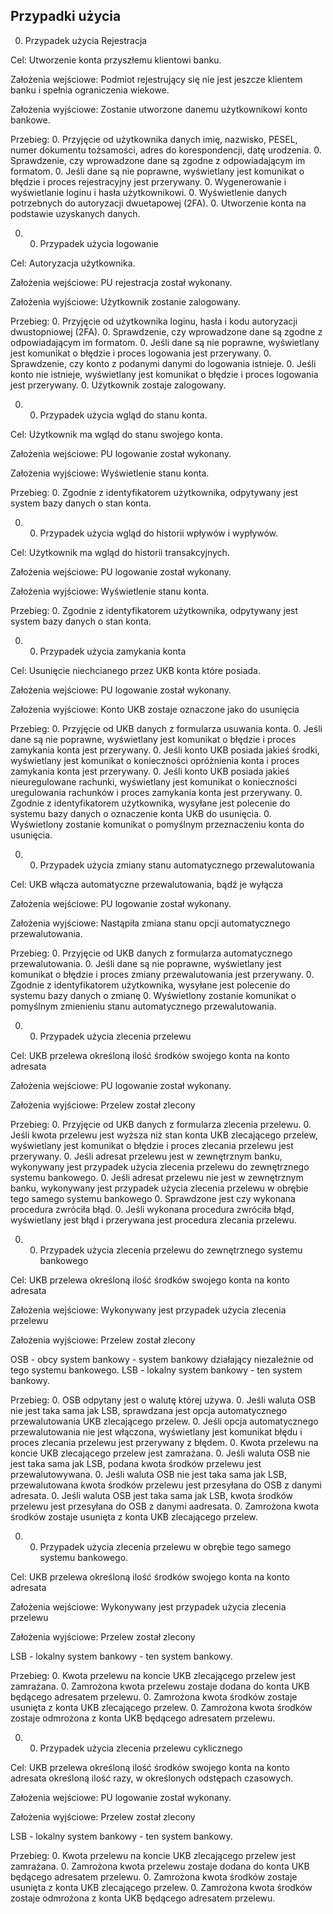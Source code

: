 ## Przypadki użycia

0. Przypadek użycia Rejestracja

Cel: Utworzenie konta przyszłemu klientowi banku.

Założenia wejściowe: Podmiot rejestrujący się nie jest jeszcze klientem
banku i spełnia ograniczenia wiekowe.

Założenia wyjściowe: Zostanie utworzone danemu użytkownikowi konto
bankowe.

Przebieg:
0. Przyjęcie od użytkownika danych imię, nazwisko, PESEL, numer dokumentu tożsamości, adres do korespondencji, datę urodzenia.
0. Sprawdzenie, czy wprowadzone dane są zgodne z odpowiadającym im formatom.
0. Jeśli dane są nie poprawne, wyświetlany jest komunikat o błędzie i proces rejestracyjny jest przerywany.
0. Wygenerowanie i wyświetlanie loginu i hasła użytkownikowi.
0. Wyświetlenie danych potrzebnych do autoryzacji dwuetapowej (2FA).
0. Utworzenie konta na podstawie uzyskanych danych.


0. 0. Przypadek użycia logowanie

Cel: Autoryzacja użytkownika.

Założenia wejściowe: PU rejestracja został wykonany.

Założenia wyjściowe: Użytkownik zostanie zalogowany.

Przebieg:
0. Przyjęcie od użytkownika loginu, hasła i kodu autoryzacji dwustopniowej (2FA).
0. Sprawdzenie, czy wprowadzone dane są zgodne z odpowiadającym im formatom.
0. Jeśli dane są nie poprawne, wyświetlany jest komunikat o błędzie i proces logowania jest przerywany.
0. Sprawdzenie, czy konto z podanymi danymi do logowania istnieje.
0. Jeśli konto nie istnieje, wyświetlany jest komunikat o błędzie i proces logowania jest przerywany.
0. Użytkownik zostaje zalogowany.



0. 0. Przypadek użycia wgląd do stanu konta.

Cel: Użytkownik ma wgląd do stanu swojego konta.

Założenia wejściowe: PU logowanie został wykonany.

Założenia wyjściowe: Wyświetlenie stanu konta.

Przebieg:
0. Zgodnie z identyfikatorem użytkownika, odpytywany jest system bazy
danych o stan konta.



0. 0. Przypadek użycia wgląd do historii wpływów i wypływów.

Cel: Użytkownik ma wgląd do historii transakcyjnych.

Założenia wejściowe: PU logowanie został wykonany.

Założenia wyjściowe: Wyświetlenie stanu konta.

Przebieg:
0. Zgodnie z identyfikatorem użytkownika, odpytywany jest system bazy
danych o stan konta.


0. 0. Przypadek użycia zamykania konta

Cel: Usunięcie niechcianego przez UKB konta które posiada.

Założenia wejściowe: PU logowanie został wykonany.

Założenia wyjściowe: Konto UKB zostaje oznaczone jako do usunięcia

Przebieg:
0. Przyjęcie od UKB danych z formularza usuwania konta.
0. Jeśli dane są nie poprawne, wyświetlany jest komunikat o błędzie i proces zamykania konta jest przerywany.
0. Jeśli konto UKB posiada jakieś środki, wyświetlany jest komunikat o konieczności
opróżnienia konta i proces zamykania konta jest przerywany. 
0. Jeśli konto UKB posiada jakieś nieuregulowane rachunki, wyświetlany jest komunikat o konieczności
uregulowania rachunków i proces zamykania konta jest przerywany. 
0. Zgodnie z identyfikatorem użytkownika, wysyłane jest polecenie do systemu bazy danych o oznaczenie konta UKB do usunięcia.
0. Wyświetlony zostanie komunikat o pomyślnym przeznaczeniu konta do usunięcia.



0. 0. Przypadek użycia zmiany stanu automatycznego przewalutowania

Cel: UKB włącza automatyczne przewalutowania, bądź je wyłącza

Założenia wejściowe: PU logowanie został wykonany.

Założenia wyjściowe: Nastąpiła zmiana stanu opcji automatycznego przewalutowania.

Przebieg:
0. Przyjęcie od UKB danych z formularza automatycznego przewalutowania.
0. Jeśli dane są nie poprawne, wyświetlany jest komunikat o błędzie i proces zmiany przewalutowania jest przerywany.
0. Zgodnie z identyfikatorem użytkownika, wysyłane jest polecenie do systemu bazy danych o zmianę 
0. Wyświetlony zostanie komunikat o pomyślnym zmienieniu stanu automatycznego przewalutowania.



0. 0. Przypadek użycia zlecenia przelewu 

Cel: UKB przelewa określoną ilość środków swojego konta na konto adresata

Założenia wejściowe: PU logowanie został wykonany.

Założenia wyjściowe: Przelew został zlecony

Przebieg:
0. Przyjęcie od UKB danych z formularza zlecenia przelewu.
0. Jeśli kwota przelewu jest wyższa niż stan konta UKB zlecającego przelew, wyświetlany jest
komunikat o błędzie i proces zlecania przelewu jest przerywany.
0. Jeśli adresat przelewu jest w zewnętrznym banku, wykonywany jest przypadek użycia zlecenia
przelewu do zewnętrznego systemu bankowego.
0. Jeśli adresat przelewu nie jest w zewnętrznym banku, wykonywany jest przypadek użycia zlecenia
przelewu w obrębie tego samego systemu bankowego
0. Sprawdzone jest czy wykonana procedura zwróciła błąd.
0. Jeśli wykonana procedura zwróciła błąd, wyświetlany jest błąd i przerywana jest procedura 
zlecania przelewu.




0. 0. Przypadek użycia zlecenia przelewu do zewnętrznego systemu bankowego

Cel: UKB przelewa określoną ilość środków swojego konta na konto adresata

Założenia wejściowe: Wykonywany jest przypadek użycia zlecenia przelewu

Założenia wyjściowe: Przelew został zlecony

OSB - obcy system bankowy - system bankowy działający niezależnie od tego systemu bankowego.
LSB - lokalny system bankowy - ten system bankowy.

Przebieg:
0. OSB odpytany jest o walutę której używa.
0. Jeśli waluta OSB nie jest taka sama jak LSB, sprawdzana jest opcja automatycznego
przewalutowania UKB zlecającego przelew.
0. Jeśli opcja automatycznego przewalutowania nie jest włączona, wyświetlany jest komunikat błędu i 
proces zlecania przelewu jest przerywany z błędem.
0. Kwota przelewu na koncie UKB zlecającego przelew jest zamrażana.
0. Jeśli waluta OSB nie jest taka sama jak LSB, podana kwota środków przelewu jest przewalutowywana.
0. Jeśli waluta OSB nie jest taka sama jak LSB, przewalutowana kwota środków przelewu jest
przesyłana do OSB z danymi adresata.
0. Jeśli waluta OSB jest taka sama jak LSB, kwota środków przelewu jest przesyłana do OSB z danymi 
aadresata.
0. Zamrożona kwota środków zostaje usunięta z konta UKB zlecającego przelew.



0. 0. Przypadek użycia zlecenia przelewu w obrębie tego samego systemu bankowego.

Cel: UKB przelewa określoną ilość środków swojego konta na konto adresata

Założenia wejściowe: Wykonywany jest przypadek użycia zlecenia przelewu

Założenia wyjściowe: Przelew został zlecony

LSB - lokalny system bankowy - ten system bankowy.

Przebieg:
0. Kwota przelewu na koncie UKB zlecającego przelew jest zamrażana.
0. Zamrożona kwota przelewu zostaje dodana do konta UKB będącego adresatem przelewu.
0. Zamrożona kwota środków zostaje usunięta z konta UKB zlecającego przelew.
0. Zamrożona kwota środków zostaje odmrożona z konta UKB będącego adresatem przelewu.



0. 0. Przypadek użycia zlecenia przelewu cyklicznego

Cel: UKB przelewa określoną ilość środków swojego konta na konto adresata określoną ilość razy,
w określonych odstępach czasowych.

Założenia wejściowe: PU logowanie został wykonany.

Założenia wyjściowe: Przelew został zlecony

LSB - lokalny system bankowy - ten system bankowy.

Przebieg:
0. Kwota przelewu na koncie UKB zlecającego przelew jest zamrażana.
0. Zamrożona kwota przelewu zostaje dodana do konta UKB będącego adresatem przelewu.
0. Zamrożona kwota środków zostaje usunięta z konta UKB zlecającego przelew.
0. Zamrożona kwota środków zostaje odmrożona z konta UKB będącego adresatem przelewu.
